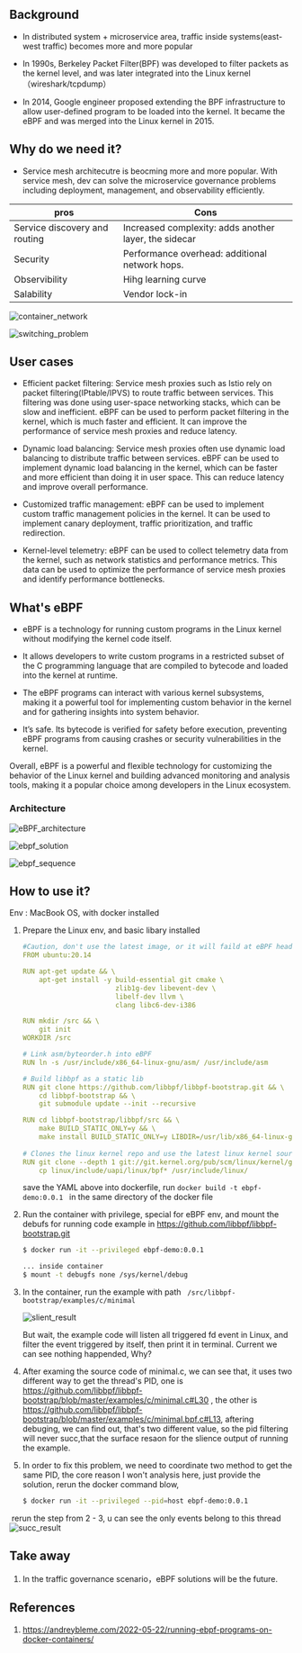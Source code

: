 ## Background

* In distributed system + microservice area, traffic inside systems(east-west traffic) becomes more and more popular


* In 1990s, Berkeley Packet Filter(BPF) was developed to filter packets as the kernel level, and was later integrated into the Linux kernel（wireshark/tcpdump）

* In 2014, Google engineer proposed extending the BPF infrastructure to allow user-defined program to be loaded into the kernel. It became the eBPF and was merged into the Linux kernel in 2015.



## Why do we need it?
* Service mesh architecutre is beocming more and more popular. With service mesh, dev can solve the microservice  governance problems including deployment, management, and observability efficiently. 

| pros                          | Cons                                                  |
| ----------------------------- | ----------------------------------------------------- |
| Service discovery and routing | Increased complexity: adds another layer, the sidecar |
| Security                      | Performance overhead: additional network hops.        |
| Observibility                 | Hihg learning curve                                   |
| Salability                    | Vendor lock-in                                        |

![container_network](../imgs/23_03-27_container_network.png)

![switching_problem](../imgs/23_03-27_swithing.png)



## User cases 

- Efficient packet filtering: Service mesh proxies such as Istio rely on packet filtering(IPtable/IPVS) to route traffic between services. This filtering was done using user-space networking stacks, which can be slow and inefficient. eBPF can be used to perform packet filtering in the kernel, which is much faster and efficient. It can improve the performance of service mesh proxies and reduce latency.
  
  
- Dynamic load balancing: Service mesh proxies often use dynamic load balancing to distribute traffic between services. eBPF can be used to implement dynamic load balancing in the kernel, which can be faster and more efficient than doing it in user space. This can reduce latency and improve overall performance.
  

- Customized traffic management: eBPF can be used to implement custom traffic management policies in the kernel. It can be used to implement canary deployment, traffic prioritization, and traffic redirection. 
  

- Kernel-level telemetry: eBPF can be used to collect telemetry data from the kernel, such as network statistics and performance metrics. This data can be used to optimize the performance of service mesh proxies and identify performance bottlenecks.



## What's eBPF

- eBPF is a technology for running custom programs in the Linux kernel without modifying the kernel code itself.
  

- It allows developers to write custom programs in a restricted subset of the C programming language that are compiled to bytecode and loaded into the kernel at runtime.

  

- The eBPF programs can interact with various kernel subsystems, making it a powerful tool for implementing custom behavior in the kernel and for gathering insights into system behavior.

  

- It’s safe. Its bytecode is verified for safety before execution, preventing eBPF programs from causing crashes or security vulnerabilities in the kernel. 

Overall, eBPF is a powerful and flexible technology for customizing the behavior of the Linux kernel and building advanced monitoring and analysis tools, making it a popular choice among developers in the Linux ecosystem.



### Architecture

![eBPF_architecture](../imgs/23_03-27_ebpf_solution.png)

![ebpf_solution](../imgs/23_03-27_ebpf_architecture.png)

![ebpf_sequence](../imgs/23_03-27_ebpf_sequence.png)



## How to use it? 

Env : MacBook OS, with docker installed

1. Prepare the Linux env, and basic libary installed 

   ```yaml
   #Caution, don't use the latest image, or it will faild at eBPF header file 
   FROM ubuntu:20.14 
   
   RUN apt-get update && \
       apt-get install -y build-essential git cmake \
                          zlib1g-dev libevent-dev \
                          libelf-dev llvm \
                          clang libc6-dev-i386
   
   RUN mkdir /src && \
       git init
   WORKDIR /src
   
   # Link asm/byteorder.h into eBPF
   RUN ln -s /usr/include/x86_64-linux-gnu/asm/ /usr/include/asm
   
   # Build libbpf as a static lib
   RUN git clone https://github.com/libbpf/libbpf-bootstrap.git && \
       cd libbpf-bootstrap && \
       git submodule update --init --recursive
   
   RUN cd libbpf-bootstrap/libbpf/src && \
       make BUILD_STATIC_ONLY=y && \
       make install BUILD_STATIC_ONLY=y LIBDIR=/usr/lib/x86_64-linux-gnu/
       
   # Clones the linux kernel repo and use the latest linux kernel source BPF headers 
   RUN git clone --depth 1 git://git.kernel.org/pub/scm/linux/kernel/git/stable/linux.git && \
       cp linux/include/uapi/linux/bpf* /usr/include/linux/
   ```

   save the YAML above into dockerfile, run `docker build -t ebpf-demo:0.0.1 ` in the same directory of the docker file

2. Run the container with privilege, special for eBPF env, and mount the debufs for running code example in https://github.com/libbpf/libbpf-bootstrap.git 
   ```bash
   $ docker run -it --privileged ebpf-demo:0.0.1 
   
   ... inside container 
   $ mount -t debugfs none /sys/kernel/debug
   
   ```

3. In the container, run the example with path ` /src/libbpf-bootstrap/examples/c/minimal` 

   ![slient_result](../imgs/23_03-27_example_scilent.png)

   But wait, the example code will listen all triggered fd event in Linux, and filter the event triggered by itself, then print it in terminal. Current we can see nothing happended, Why? 

4. After examing the source code of minimal.c, we can see that, it uses two different way to get the thread's PID, 
   one is https://github.com/libbpf/libbpf-bootstrap/blob/master/examples/c/minimal.c#L30 , the other is 
   https://github.com/libbpf/libbpf-bootstrap/blob/master/examples/c/minimal.bpf.c#L13, aftering debuging, we can find out, that's two different value, so the pid filtering will never succ,that the surface resaon for the slience output of running the example.

5. In order to fix this problem, we need to coordinate two method to get the same PID, the core reason I won't analysis here, just provide the solution, rerun the docker command blow, 
   ```bash
   $ docker run -it --privileged --pid=host ebpf-demo:0.0.1
   ```

​		rerun the step from 2 - 3, u can see the only events belong to this thread
![succ_result](../imgs/23_03-27_ebpf_example_succ.png)



## Take away

1. In the traffic governance scenario，eBPF solutions will be the future. 



## References

1. https://andreybleme.com/2022-05-22/running-ebpf-programs-on-docker-containers/


